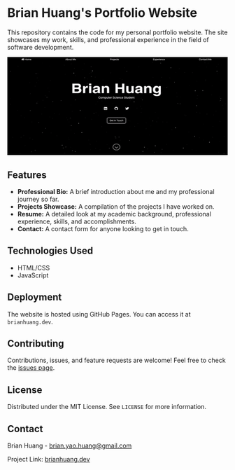 # Brian Huang's Portfolio Website

This repository contains the code for my personal portfolio website. The site showcases my work, skills, and professional experience in the field of software development.

![Website Screenshot](portfolio.gif)

## Features

- **Professional Bio:** A brief introduction about me and my professional journey so far.
- **Projects Showcase:** A compilation of the projects I have worked on.
- **Resume:** A detailed look at my academic background, professional experience, skills, and accomplishments.
- **Contact:** A contact form for anyone looking to get in touch.

## Technologies Used

- HTML/CSS
- JavaScript

## Deployment

The website is hosted using GitHub Pages. You can access it at `brianhuang.dev`.

## Contributing

Contributions, issues, and feature requests are welcome! Feel free to check the [issues page]([https://github.com/yourusername/portfolio-website/issues]).

## License

Distributed under the MIT License. See `LICENSE` for more information.

## Contact

Brian Huang - brian.yao.huang@gmail.com

Project Link: [brianhuang.dev](https://github.com/bryhuang9/bryhuang9.github.io)

